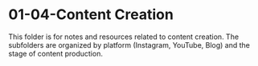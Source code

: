 # 01-04-Content Creation

This folder is for notes and resources related to content creation. The subfolders are organized by platform (Instagram, YouTube, Blog) and the stage of content production.